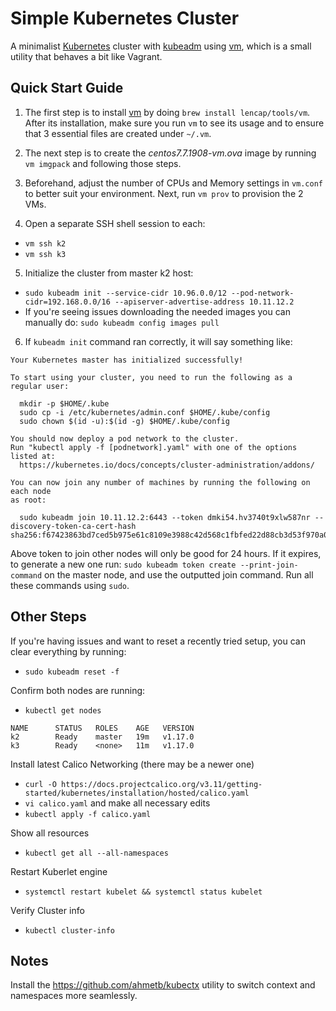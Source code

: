 # Simple Kubernetes Cluster
A minimalist [Kubernetes](https://kubernetes.io/) cluster with [kubeadm](https://kubernetes.io/docs/setup/independent/create-cluster-kubeadm/) using [vm](https://github.com/lencap/vm), which is a small utility that behaves a bit like Vagrant. 

## Quick Start Guide
1. The first step is to install [vm](https://github.com/lencap/vm) by doing `brew install lencap/tools/vm`. After its  installation, make sure you run `vm` to see its usage and to ensure that 3 essential files are created under `~/.vm`.

2. The next step is to create the *centos7.7.1908-vm.ova* image by running `vm imgpack` and following those steps.

3. Beforehand, adjust the number of CPUs and Memory settings in `vm.conf` to better suit your environment. Next, run `vm prov` to provision the 2 VMs. 

4. Open a separate SSH shell session to each:
  * `vm ssh k2`
  * `vm ssh k3`

5. Initialize the cluster from master k2 host:
  * `sudo kubeadm init --service-cidr 10.96.0.0/12 --pod-network-cidr=192.168.0.0/16 --apiserver-advertise-address 10.11.12.2`
  * If you're seeing issues downloading the needed images you can manually do: `sudo kubeadm config images pull`

6. If `kubeadm init` command ran correctly, it will say something like:
```
Your Kubernetes master has initialized successfully!

To start using your cluster, you need to run the following as a regular user:

  mkdir -p $HOME/.kube
  sudo cp -i /etc/kubernetes/admin.conf $HOME/.kube/config
  sudo chown $(id -u):$(id -g) $HOME/.kube/config

You should now deploy a pod network to the cluster.
Run "kubectl apply -f [podnetwork].yaml" with one of the options listed at:
  https://kubernetes.io/docs/concepts/cluster-administration/addons/

You can now join any number of machines by running the following on each node
as root:

  sudo kubeadm join 10.11.12.2:6443 --token dmki54.hv3740t9xlw587nr --discovery-token-ca-cert-hash sha256:f67423863bd7ced5b975e61c8109e3988c42d568c1fbfed22d88cb3d53f970a0
```
Above token to join other nodes will only be good for 24 hours. If it expires, to generate a new one run: `sudo kubeadm token create --print-join-command` on the master node, and use the outputted join command. Run all these commands using `sudo`.

## Other Steps
If you're having issues and want to reset a recently tried setup, you can clear everything by running:
  * `sudo kubeadm reset -f` 

Confirm both nodes are running:
  * `kubectl get nodes`

```
NAME      STATUS   ROLES    AGE   VERSION
k2        Ready    master   19m   v1.17.0
k3        Ready    <none>   11m   v1.17.0
```

Install latest Calico Networking (there may be a newer one)
  * `curl -O https://docs.projectcalico.org/v3.11/getting-started/kubernetes/installation/hosted/calico.yaml`
  * `vi calico.yaml` and make all necessary edits
  * `kubectl apply -f calico.yaml`

Show all resources
  * `kubectl get all --all-namespaces`

Restart Kuberlet engine
  * `systemctl restart kubelet && systemctl status kubelet`

Verify Cluster info
  * `kubectl cluster-info`

## Notes
Install the https://github.com/ahmetb/kubectx utility to switch context and namespaces more seamlessly.
